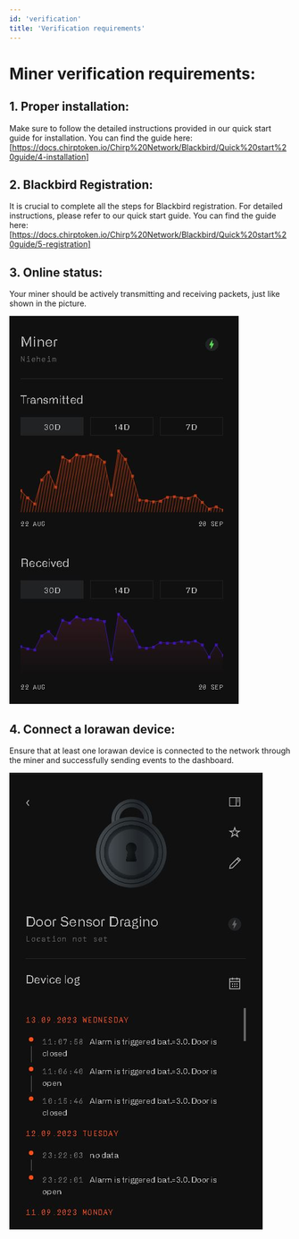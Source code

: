 ```yaml
---
id: 'verification'
title: 'Verification requirements'
---
```


# Miner verification requirements:

## 1. Proper installation: 
Make sure to follow the detailed instructions provided in our quick start guide for installation. You can find the guide here: [https://docs.chirptoken.io/Chirp%20Network/Blackbird/Quick%20start%20guide/4-installation]

## 2. Blackbird Registration: 
It is crucial to complete all the steps for Blackbird registration. For detailed instructions, please refer to our quick start guide. You can find the guide here: [https://docs.chirptoken.io/Chirp%20Network/Blackbird/Quick%20start%20guide/5-registration]

## 3. Online status: 
Your miner should be actively transmitting and receiving packets, just like shown in the picture.

![One](miner_transmitting.jpg)

## 4. Connect a lorawan device: 
Ensure that at least one lorawan device is connected to the network through the miner and successfully sending events to the dashboard.

![One](door_sensor_dragino_send_events.jpg)